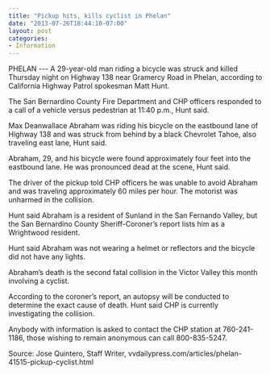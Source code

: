 ```yaml
---
title: "Pickup hits, kills cyclist in Phelan"
date: "2013-07-26T18:44:10-07:00"
layout: post
categories:
- Information
---
```


PHELAN --- A 29-year-old man riding a bicycle was struck and killed Thursday night on Highway 138 near Gramercy Road in Phelan, according to California Highway Patrol spokesman Matt Hunt.  
  
The San Bernardino County Fire Department and CHP officers responded to a call of a vehicle versus pedestrian at 11:40 p.m., Hunt said.

Max Deanwallace Abraham was riding his bicycle on the eastbound lane of Highway 138 and was struck from behind by a black Chevrolet Tahoe, also traveling east lane, Hunt said.

Abraham, 29, and his bicycle were found approximately four feet into the eastbound lane. He was pronounced dead at the scene, Hunt said.

The driver of the pickup told CHP officers he was unable to avoid Abraham and was traveling approximately 60 miles per hour. The motorist was unharmed in the collision.

Hunt said Abraham is a resident of Sunland in the San Fernando Valley, but the San Bernardino County Sheriff-Coroner’s report lists him as a Wrightwood resident.

Hunt said Abraham was not wearing a helmet or reflectors and the bicycle did not have any lights.

Abraham’s death is the second fatal collision in the Victor Valley this month involving a cyclist.

According to the coroner’s report, an autopsy will be conducted to determine the exact cause of death. Hunt said CHP is currently investigating the collision.

Anybody with information is asked to contact the CHP station at 760-241-1186, those wishing to remain anonymous can call 800-835-5247.

Source: Jose Quintero, Staff Writer, vvdailypress.com/articles/phelan-41515-pickup-cyclist.html